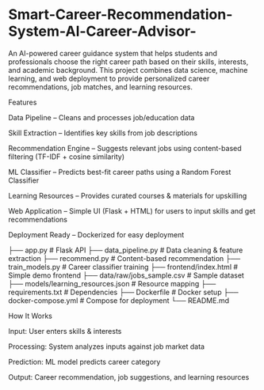 # Smart-Career-Recommendation-System-Al-Career-Advisor-
An AI-powered career guidance system that helps students and professionals choose the right career path based on their skills, interests, and academic background.  This project combines data science, machine learning, and web deployment to provide personalized career recommendations, job matches, and learning resources.

Features

Data Pipeline – Cleans and processes job/education data

Skill Extraction – Identifies key skills from job descriptions

Recommendation Engine – Suggests relevant jobs using content-based filtering (TF-IDF + cosine similarity)

ML Classifier – Predicts best-fit career paths using a Random Forest Classifier

Learning Resources – Provides curated courses & materials for upskilling

Web Application – Simple UI (Flask + HTML) for users to input skills and get recommendations

Deployment Ready – Dockerized for easy deployment

├── app.py                  # Flask API
├── data_pipeline.py        # Data cleaning & feature extraction
├── recommend.py            # Content-based recommendation
├── train_models.py         # Career classifier training
├── frontend/index.html     # Simple demo frontend
├── data/raw/jobs_sample.csv # Sample dataset
├── models/learning_resources.json # Resource mapping
├── requirements.txt        # Dependencies
├── Dockerfile              # Docker setup
├── docker-compose.yml      # Compose for deployment
└── README.md


How It Works

Input: User enters skills & interests

Processing: System analyzes inputs against job market data

Prediction: ML model predicts career category

Output: Career recommendation, job suggestions, and learning resources
